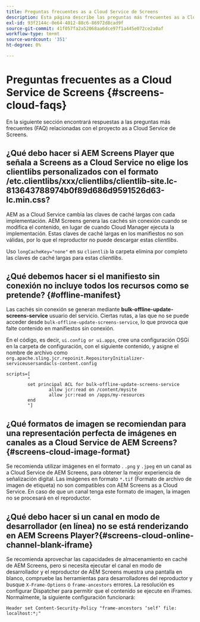 ```yaml
---
title: Preguntas frecuentes as a Cloud Service de Screens
description: Esta página describe las preguntas más frecuentes as a Cloud Service de Screens.
exl-id: 93f2144c-0e64-4012-88c6-86972d8cad9f
source-git-commit: 41f057fa2a52068aa6dce97f1a445e072ce2a0af
workflow-type: tm+mt
source-wordcount: '351'
ht-degree: 0%

---
```


# Preguntas frecuentes as a Cloud Service de Screens {#screens-cloud-faqs}

En la siguiente sección encontrará respuestas a las preguntas más frecuentes (FAQ) relacionadas con el proyecto as a Cloud Service de Screens.

## ¿Qué debo hacer si AEM Screens Player que señala a Screens as a Cloud Service no elige los clientlibs personalizados con el formato /etc.clientlibs/xxx/clientlibs/clientlib-site.lc-813643788974b0f89d686d9591526d63-lc.min.css?

AEM as a Cloud Service cambia las claves de caché largas con cada implementación. AEM Screens genera las cachés sin conexión cuando se modifica el contenido, en lugar de cuando Cloud Manager ejecuta la implementación. Estas claves de caché largas en los manifiestos no son válidas, por lo que el reproductor no puede descargar estas *clientlibs*.

Uso `longCacheKey="none"` en su `clientlib` la carpeta elimina por completo las claves de caché largas para estas *clientlibs*.


## ¿Qué debemos hacer si el manifiesto sin conexión no incluye todos los recursos como se pretende? {#offline-manifest}

Las cachés sin conexión se generan mediante **bulk-offline-update-screens-service** usuario del servicio. Ciertas rutas, a las que no se puede acceder desde `bulk-offline-update-screens-service`, lo que provoca que falte contenido en manifiestos sin conexión.

En el código, es decir, `ui.config or ui.apps`, cree una configuración OSGi en la carpeta de configuración, con el siguiente contenido, y asigne el nombre de archivo como `org.apache.sling.jcr.repoinit.RepositoryInitializer-serviceusersandacls-content.config`

```
scripts=[
        "
        set principal ACL for bulk-offline-update-screens-service
                allow jcr:read on /content/mysite
                allow jcr:read on /apps/my-resources
        end
        "] 
```

## ¿Qué formatos de imagen se recomiendan para una representación perfecta de imágenes en canales as a Cloud Service de AEM Screens?{#screens-cloud-image-format}

Se recomienda utilizar imágenes en el formato . `.png` y `.jpeg` en un canal as a Cloud Service de AEM Screens, para obtener la mejor experiencia de señalización digital.
Las imágenes en formato `*.tif` (Formato de archivo de imagen de etiqueta) no son compatibles con AEM Screens as a Cloud Service. En caso de que un canal tenga este formato de imagen, la imagen no se procesará en el reproductor.

## ¿Qué debo hacer si un canal en modo de desarrollador (en línea) no se está renderizando en AEM Screens Player?{#screens-cloud-online-channel-blank-iframe}

Se recomienda aprovechar las capacidades de almacenamiento en caché de AEM Screens, pero si necesita ejecutar el canal en modo de desarrollador y el reproductor de AEM Screens muestra una pantalla en blanco, compruebe las herramientas para desarrolladores del reproductor y busque `X-Frame-Options` o `frame-ancestors` errores. La resolución es configurar Dispatcher para permitir que el contenido se ejecute en iFrames. Normalmente, la siguiente configuración funcionará:

```
Header set Content-Security-Policy "frame-ancestors ‘self’ file: localhost:*;"
```
